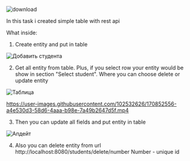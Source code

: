 ![download](https://user-images.githubusercontent.com/102532626/170852295-46400f5a-4685-4775-a473-6ae6110d3cfc.png)

In this task i created simple table with rest api

What inside:

1. Create entity and put in table

![Добавить студента](https://user-images.githubusercontent.com/102532626/170852335-8d89c267-31e7-4269-aa4b-73d1ee79dbb6.png)


2. Get all entity from table. Plus, if you select row your entity would be show in section "Select student". Where you can choose delete or update entity

![Таблица](https://user-images.githubusercontent.com/102532626/170852405-789bd54b-ce1b-4b5c-8038-0b0215cec0b0.png)



https://user-images.githubusercontent.com/102532626/170852556-a4e530d3-58d6-4aaa-b98e-7a49b2647d5f.mp4


3. Then you can update all fields and put entity in table

![Апдейт](https://user-images.githubusercontent.com/102532626/170852579-3d163a34-6b93-4da8-a2d1-6ff09973c20d.png)


4. Also you can delete entity from url
http://localhost:8080/students/delete/number
Number - unique id 

